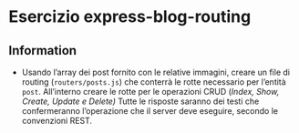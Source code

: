 Esercizio express-blog-routing
===
##  Information
- Usando l’array dei post fornito con le relative immagini, creare un file di routing (`routers/posts.js`) che conterrà le rotte necessario per l’entità `post`.
All’interno creare le rotte per le operazioni CRUD (*Index, Show, Create, Update e Delete)*
Tutte le risposte saranno dei testi che confermeranno l’operazione che il server deve eseguire, secondo le convenzioni REST.